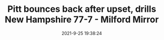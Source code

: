 ---
"title": "Pitt bounces back after upset, drills New Hampshire 77-7 - Milford Mirror"
"date": "2021-9-25 19:38:24"
"feed_name": "GOOGLENEWSDRILLING"
"feed_website": "https://news.google.com/search?q=drilling%2Bincident&hl=en-US&gl=US&ceid=US:en"
"feed_rss": "https://news.google.com/rss/search?q=drilling%2Bincident&hl=en-US&gl=US&ceid=US:en"
"link": "https://www.milfordmirror.com/sports/article/Pitt-bounces-back-after-upset-drills-New-16487427.php"
"file": "_posts/2021-1-1-f6424e8708dea3063592e453a15b9725be0fcfc6.md"
"accident": "0"
"drilling": "0"
"dead": "0"
"injured": "0"
"where": "unknown site"
---
